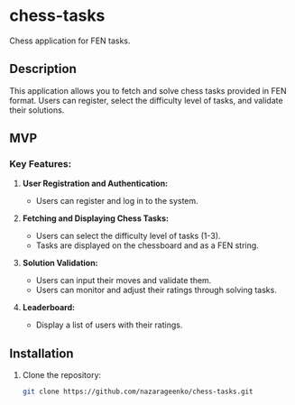 # chess-tasks

Chess application for FEN tasks.

## Description

This application allows you to fetch and solve chess tasks provided in FEN format. Users can register, select the difficulty level of tasks, and validate their solutions.

## MVP

### Key Features:

1. **User Registration and Authentication:**
    - Users can register and log in to the system.

2. **Fetching and Displaying Chess Tasks:**
    - Users can select the difficulty level of tasks (1-3).
    - Tasks are displayed on the chessboard and as a FEN string.

3. **Solution Validation:**
    - Users can input their moves and validate them.
    - Users can monitor and adjust their ratings through solving tasks.

4. **Leaderboard:**
    - Display a list of users with their ratings.

## Installation

1. Clone the repository:
   ```sh
   git clone https://github.com/nazarageenko/chess-tasks.git
